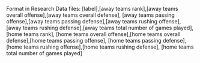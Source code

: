 Format in Research Data files:
[label],[away teams rank],[away teams overall offense],[away teams overall defense],
[away teams passing offense],[away teams passing defense],[away teams rushing offense],
[away teams rushing defense],[away teams total number of games played],[home teams rank],
[home teams overall offense],[home teams overall defense],[home teams passing offense],
[home teams passing defense],[home teams rushing offense],[home teams rushing defense],
[home teams total number of games played]
